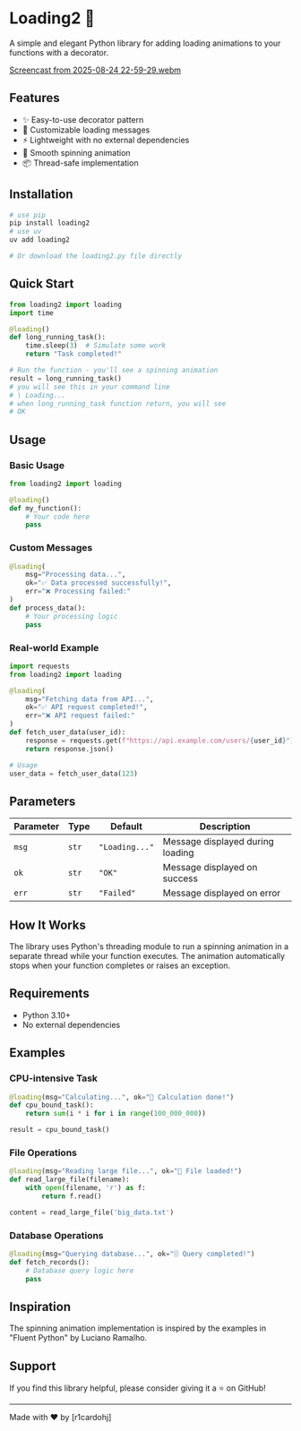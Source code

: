 # Loading2 🔄

A simple and elegant Python library for adding loading animations to your functions with a decorator.

[Screencast from 2025-08-24 22-59-29.webm](https://github.com/user-attachments/assets/f714d1df-2ff2-4bfc-9cde-269b59f6962a)

## Features

- ✨ Easy-to-use decorator pattern
- 🎨 Customizable loading messages
- ⚡ Lightweight with no external dependencies
- 🔄 Smooth spinning animation
- 📦 Thread-safe implementation

## Installation

```bash
# use pip
pip install loading2
# use uv
uv add loading2

# Or download the loading2.py file directly
```

## Quick Start

```python
from loading2 import loading
import time

@loading()
def long_running_task():
    time.sleep(3)  # Simulate some work
    return "Task completed!"

# Run the function - you'll see a spinning animation
result = long_running_task()
# you will see this in your command line
# \ Loading...
# when long_running_task function return, you will see
# OK
```

## Usage

### Basic Usage

```python
from loading2 import loading

@loading()
def my_function():
    # Your code here
    pass
```

### Custom Messages

```python
@loading(
    msg="Processing data...",
    ok="✅ Data processed successfully!",
    err="❌ Processing failed:"
)
def process_data():
    # Your processing logic
    pass
```

### Real-world Example

```python
import requests
from loading2 import loading

@loading(
    msg="Fetching data from API...",
    ok="✅ API request completed!",
    err="❌ API request failed:"
)
def fetch_user_data(user_id):
    response = requests.get(f"https://api.example.com/users/{user_id}")
    return response.json()

# Usage
user_data = fetch_user_data(123)
```

## Parameters

| Parameter | Type | Default | Description |
|-----------|------|---------|-------------|
| `msg` | `str` | `"Loading..."` | Message displayed during loading |
| `ok` | `str` | `"OK"` | Message displayed on success |
| `err` | `str` | `"Failed"` | Message displayed on error |

## How It Works

The library uses Python's threading module to run a spinning animation in a separate thread while your function executes. The animation automatically stops when your function completes or raises an exception.

## Requirements

- Python 3.10+
- No external dependencies

## Examples

### CPU-intensive Task

```python
@loading(msg="Calculating...", ok="🎉 Calculation done!")
def cpu_bound_task():
    return sum(i * i for i in range(100_000_000))

result = cpu_bound_task()
```

### File Operations

```python
@loading(msg="Reading large file...", ok="📁 File loaded!")
def read_large_file(filename):
    with open(filename, 'r') as f:
        return f.read()

content = read_large_file('big_data.txt')
```

### Database Operations

```python
@loading(msg="Querying database...", ok="🗄️ Query completed!")
def fetch_records():
    # Database query logic here
    pass
```

## Inspiration

The spinning animation implementation is inspired by the examples in "Fluent Python" by Luciano Ramalho.

## Support

If you find this library helpful, please consider giving it a ⭐ on GitHub!

---

Made with ❤️ by [r1cardohj]
